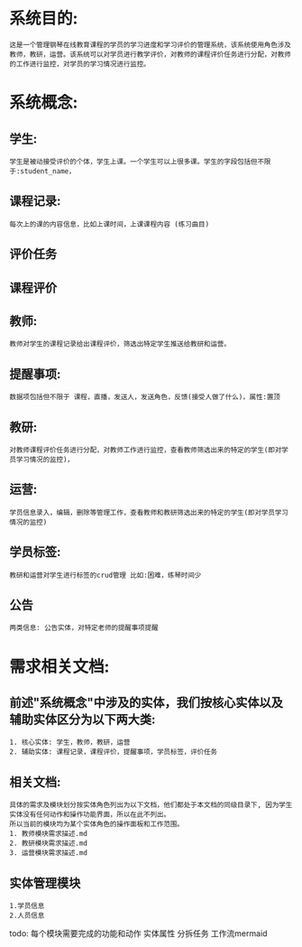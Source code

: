 # 系统目的:
    这是一个管理钢琴在线教育课程的学员的学习进度和学习评价的管理系统，该系统使用角色涉及教师，教研，运营。该系统可以对学员进行教学评价，对教师的课程评价任务进行分配，对教师的工作进行监控，对学员的学习情况进行监控。

# 系统概念:

## 学生: 
    学生是被动接受评价的个体，学生上课。一个学生可以上很多课。学生的字段包括但不限于:student_name，
## 课程记录:
    每次上的课的内容信息，比如上课时间，上课课程内容 (练习曲目)
## 评价任务
## 课程评价
## 教师:
    教师对学生的课程记录给出课程评价，筛选出特定学生推送给教研和运营。
## 提醒事项:
    数据项包括但不限于 课程，直播，发送人，发送角色，反馈(接受人做了什么)，属性:置顶
## 教研: 
    对教师课程评价任务进行分配，对教师工作进行监控，查看教师筛选出来的特定的学生(即对学员学习情况的监控)，
## 运营: 
    学员信息录入，编辑，删除等管理工作，查看教师和教研筛选出来的特定的学生(即对学员学习情况的监控)
## 学员标签:
    教研和运营对学生进行标签的crud管理 比如:困难，练琴时间少
## 公告
    两类信息: 公告实体，对特定老师的提醒事项提醒

# 需求相关文档:
## 前述"系统概念"中涉及的实体，我们按核心实体以及辅助实体区分为以下两大类:
    1. 核心实体: 学生，教师，教研，运营
    2. 辅助实体: 课程记录，课程评价，提醒事项，学员标签，评价任务

    
## 相关文档: 
    具体的需求及模块划分按实体角色列出为以下文档，他们都处于本文档的同级目录下, 因为学生实体没有任何动作和操作功能界面，所以在此不列出。
    所以当前的模块均为某个实体角色的操作面板和工作范围。
    1. 教师模块需求描述.md
    2. 教研模块需求描述.md
    3. 运营模块需求描述.md

## 实体管理模块
    1.学员信息
    2.人员信息
    

todo:
每个模块需要完成的功能和动作
实体属性
分拆任务
工作流mermaid
